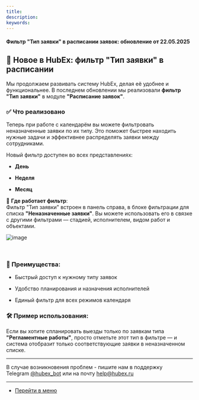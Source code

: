 ```yaml
---
title: 
description: 
keywords: 
---
```


#### Фильтр "Тип заявки" в расписании заявок: обновление от 22.05.2025
<html>
<meta charset="utf-8">

</html>
<body>
<h2 data-start="74" data-end="127">📢 Новое в HubEx: фильтр "Тип заявки" в расписании</h2>
<p data-start="129" data-end="298">Мы продолжаем развивать систему HubEx, делая её удобнее и функциональнее. В последнем обновлении мы реализовали <strong data-start="241" data-end="264">фильтр "Тип заявки"</strong> в модуле <strong data-start="274" data-end="297">"Расписание заявок"</strong>.</p>
<h3 data-start="300" data-end="321">✅ Что реализовано</h3>
<p data-start="323" data-end="505">Теперь при работе с календарём вы можете фильтровать неназначенные заявки по их типу. Это поможет быстрее находить нужные задачи и эффективнее распределять заявки между сотрудниками.</p>
<p data-start="507" data-end="552">Новый фильтр доступен во всех представлениях:</p>
<ul data-start="553" data-end="588">
<li data-start="553" data-end="563">
<p data-start="555" data-end="563"><strong data-start="555" data-end="563">День</strong></p>
</li>
<li data-start="564" data-end="576">
<p data-start="566" data-end="576"><strong data-start="566" data-end="576">Неделя</strong></p>
</li>
<li data-start="577" data-end="588">
<p data-start="579" data-end="588"><strong data-start="579" data-end="588">Месяц</strong></p>
</li>
</ul>
<p data-start="590" data-end="828">📍 <strong data-start="593" data-end="616">Где работает фильтр</strong>:<br data-start="617" data-end="620" /> Фильтр "Тип заявки" встроен в панель справа, в блоке фильтрации для списка <strong data-start="695" data-end="721">"Неназначенные заявки"</strong>. Вы можете использовать его в связке с другими фильтрами &mdash; стадией, исполнителем, видом работ и объектами.</p>
<p><img style="display: block; max-width: 100%; height: auto; margin: 0 auto;" src="https://i.ibb.co/Hf9s4HsQ/image.jpg" alt="image" border="0" /></p>
<p data-start="590" data-end="828">&nbsp;</p>
<h3 data-start="830" data-end="850">🔎 Преимущества:</h3>
<ul data-start="851" data-end="982">
<li data-start="851" data-end="889">
<p data-start="853" data-end="889">Быстрый доступ к нужному типу заявок</p>
</li>
<li data-start="890" data-end="939">
<p data-start="892" data-end="939">Удобство планирования и назначения исполнителей</p>
</li>
<li data-start="940" data-end="982">
<p data-start="942" data-end="982">Единый фильтр для всех режимов календаря</p>
</li>
</ul>
<h3 data-start="984" data-end="1012">🛠 Пример использования:</h3>
<p data-start="1013" data-end="1208">Если вы хотите спланировать выезды только по заявкам типа <strong data-start="1071" data-end="1096">"Регламентные работы"</strong>, просто отметьте этот тип в фильтре &mdash; и система отобразит только соответствующие заявки в неназначенном списке.</p>
<hr class="" data-start="3160" data-end="3163" />
<p class="" data-start="3165" data-end="3344">В случае возникновения проблем - пишите нам в поддержку Telegram&nbsp;<a href="https://t.me/hubex_bot" target="_blank" rel="noopener">@hubex_bot</a>&nbsp;или на почту&nbsp;<a href="mailto:help@hubex.ru">help@hubex.ru</a></p>
</body>

____
- [Перейти в меню](http://wiki.hubex.ru)
